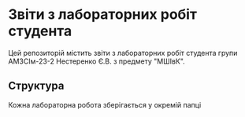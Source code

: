 # Звiти з лабораторних робiт студента

Цей репозиторій містить звіти з лабораторних робіт студента групи АМЗСІм-23-2 Нестеренко Є.В. з предмету "МШІвК".

## Структура

Кожна лабораторна робота зберігається у окремій папці

